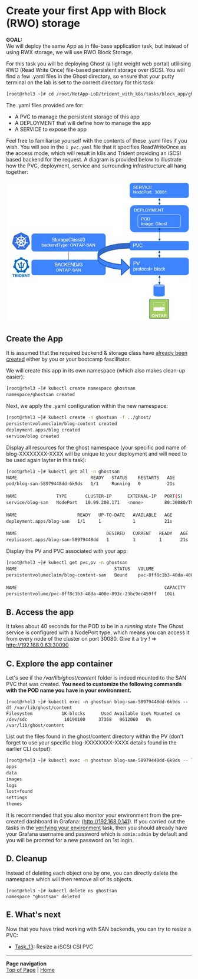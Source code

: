 # Create your first App with Block (RWO) storage

**GOAL:**  
We will deploy the same App as in file-base application task, but instead of using RWX storage, we will use RWO Block Storage.

For this task you will be deploying Ghost (a light weight web portal) utlilising RWO (Read Write Once) file-based persistent storage over iSCSI.  You will find a few .yaml files in the Ghost directory, so ensure that your putty terminal on the lab is set to the correct directory for this task:

```bash
[root@rhel3 ~]# cd /root/NetApp-LoD/trident_with_k8s/tasks/block_app/ghost
```
The .yaml files provided are for:

- A PVC to manage the persistent storage of this app
- A DEPLOYMENT that will define how to manage the app
- A SERVICE to expose the app

Feel free to familiarise yourself with the contents of these .yaml files if you wish.  You will see in the ```1_pvc.yaml``` file that it specifies ReadWriteOnce as the access mode, which will result in k8s and Trident providing an iSCSI based backend for the request.  A diagram is provided below to illustrate how the PVC, deployment, service and surrounding infrastructure all hang together:

![Scenario7](Images/scenario7.jpg "Scenario7")

## Create the App

It is assumed that the required backend & storage class have [already been created](../config_file) either by you or your bootcamp fascilitator.

We will create this app in its own namespace (which also makes clean-up easier):
```bash
[root@rhel3 ~]# kubectl create namespace ghostsan
namespace/ghostsan created
```
Next, we apply the .yaml configuration within the new namespace:
```bash
[root@rhel3 ~]# kubectl create -n ghostsan -f ../ghost/
persistentvolumeclaim/blog-content created
deployment.apps/blog created
service/blog created
```
Display all resources for the ghost namespace (your specific pod name of blog-XXXXXXXX-XXXX will be unique to your deployment and will need to be used again layter in this task):
```bash
[root@rhel3 ~]# kubectl get all -n ghostsan
NAME                            READY   STATUS    RESTARTS   AGE
pod/blog-san-58979448dd-6k9ds   1/1     Running   0          21s

NAME               TYPE       CLUSTER-IP      EXTERNAL-IP   PORT(S)        AGE
service/blog-san   NodePort   10.99.208.171   <none>        80:30080/TCP   17s

NAME                       READY   UP-TO-DATE   AVAILABLE   AGE
deployment.apps/blog-san   1/1     1            1           21s

NAME                                  DESIRED   CURRENT   READY   AGE
replicaset.apps/blog-san-58979448dd   1         1         1       21s
```
Display the PV and PVC associated with your app:
```bash
[root@rhel3 ~]# kubectl get pvc,pv -n ghostsan
NAME                                     STATUS   VOLUME                                     CAPACITY   ACCESS MODES   STORAGECLASS        AGE
persistentvolumeclaim/blog-content-san   Bound    pvc-8ff8c1b3-48da-400e-893c-23bc9ec459ff   10Gi       RWO            sc-block-rwo   4m16s

NAME                                                        CAPACITY   ACCESS MODES   RECLAIM POLICY   STATUS   CLAIM                       STORAGECLASS        REASON   AGE
persistentvolume/pvc-8ff8c1b3-48da-400e-893c-23bc9ec459ff   10Gi       RWO            Delete           Bound    ghostsan/blog-content-san   sc-block-rwo            4m15s
```

## B. Access the app

It takes about 40 seconds for the POD to be in a *running* state
The Ghost service is configured with a NodePort type, which means you can access it from every node of the cluster on port 30080.
Give it a try !
=> <http://192.168.0.63:30090>

## C. Explore the app container

Let's see if the */var/lib/ghost/content* folder is indeed mounted to the SAN PVC that was created.
**You need to customize the following commands with the POD name you have in your environment.**

```
[root@rhel3 ~]# kubectl exec -n ghostsan blog-san-58979448dd-6k9ds -- df /var/lib/ghost/content
Filesystem           1K-blocks      Used Available Use% Mounted on
/dev/sdc              10190100     37368   9612060   0% /var/lib/ghost/content
```
List out the files found in the ghost/content directory within the PV (don't forget to use your specific blog-XXXXXXXX-XXXX details found in the earlier CLI output):
```bash
[root@rhel3 ~]# kubectl exec -n ghostsan blog-san-58979448dd-6k9ds -- ls /var/lib/ghost/content
apps
data
images
logs
lost+found
settings
themes
```

It is recommended that you also monitor your environment from the pre-created dashboard in Grafana: (<http://192.168.0.141>).  If you carried out the tasks in the [verifying your environment](../verify_lab) task, then you should already have your Grafana username and password which is ```admin:admin``` by default and you will be promted for a new password on 1st login.

## D. Cleanup

Instead of deleting each object one by one, you can directly delete the namespace which will then remove all of its objects.

```
[root@rhel3 ~]# kubectl delete ns ghostsan
namespace "ghostsan" deleted
```

## E. What's next

Now that you have tried working with SAN backends, you can try to resize a PVC:
- [Task_13](../Task_13): Resize a iSCSI CSI PVC  

---
**Page navigation**  
[Top of Page](#top) | [Home](/README.md)
